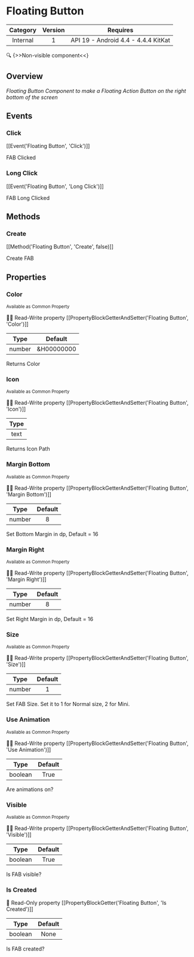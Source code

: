 # Floating Button

| Category | Version | Requires |
|:--------:|:-------:|:--------:|
|Internal|1|API 19 - Android 4.4 - 4.4.4 KitKat|

:mag: {>>Non-visible component<<}

## Overview

_Floating Button Component to make a Floating Action Button on the right bottom of the screen_

## Events

### Click

[[Event('Floating Button', 'Click')]]

FAB Clicked

### Long Click

[[Event('Floating Button', 'Long Click')]]

FAB Long Clicked

## Methods

### Create

[[Method('Floating Button', 'Create', false)]]

Create FAB

## Properties

### Color

<small>Available as Common Property</small>

:eyes::pencil: Read-Write property
[[PropertyBlockGetterAndSetter('Floating Button', 'Color')]]

| Type | Default |
|:----:|:-------:|
|number|&H00000000|

Returns Color

### Icon

<small>Available as Common Property</small>

:eyes::pencil: Read-Write property
[[PropertyBlockGetterAndSetter('Floating Button', 'Icon')]]

| Type |
|:----:|
|text|

Returns Icon Path

### Margin Bottom

<small>Available as Common Property</small>

:eyes::pencil: Read-Write property
[[PropertyBlockGetterAndSetter('Floating Button', 'Margin Bottom')]]

| Type | Default |
|:----:|:-------:|
|number|8|

Set Bottom Margin in dp, Default = 16

### Margin Right

<small>Available as Common Property</small>

:eyes::pencil: Read-Write property
[[PropertyBlockGetterAndSetter('Floating Button', 'Margin Right')]]

| Type | Default |
|:----:|:-------:|
|number|8|

Set Right Margin in dp, Default = 16

### Size

<small>Available as Common Property</small>

:eyes::pencil: Read-Write property
[[PropertyBlockGetterAndSetter('Floating Button', 'Size')]]

| Type | Default |
|:----:|:-------:|
|number|1|

Set FAB Size.
Set it to 1 for Normal size, 2 for Mini.

### Use Animation

<small>Available as Common Property</small>

:eyes::pencil: Read-Write property
[[PropertyBlockGetterAndSetter('Floating Button', 'Use Animation')]]

| Type | Default |
|:----:|:-------:|
|boolean|True|

Are animations on?

### Visible

<small>Available as Common Property</small>

:eyes::pencil: Read-Write property
[[PropertyBlockGetterAndSetter('Floating Button', 'Visible')]]

| Type | Default |
|:----:|:-------:|
|boolean|True|

Is FAB visible?

### Is Created



:eyes: Read-Only property
[[PropertyBlockGetter('Floating Button', 'Is Created')]]

| Type | Default |
|:----:|:-------:|
|boolean|None|

Is FAB created?